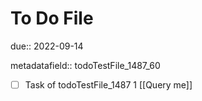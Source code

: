 # To Do File

due:: 2022-09-14

metadatafield:: todoTestFile_1487_60

- [ ] Task of todoTestFile_1487 1 [[Query me]]

